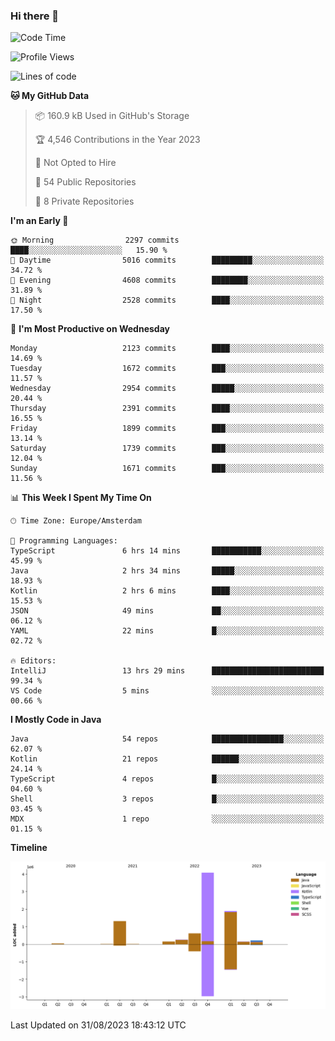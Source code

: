 ### Hi there 👋


<!--START_SECTION:waka-->
![Code Time](http://img.shields.io/badge/Code%20Time-3%2C546%20hrs%2042%20mins-blue)

![Profile Views](http://img.shields.io/badge/Profile%20Views-2-blue)

![Lines of code](https://img.shields.io/badge/From%20Hello%20World%20I%27ve%20Written-8.7%20million%20lines%20of%20code-blue)

**🐱 My GitHub Data** 

> 📦 160.9 kB Used in GitHub's Storage 
 > 
> 🏆 4,546 Contributions in the Year 2023
 > 
> 🚫 Not Opted to Hire
 > 
> 📜 54 Public Repositories 
 > 
> 🔑 8 Private Repositories 
 > 
**I'm an Early 🐤** 

```text
🌞 Morning                2297 commits        ████░░░░░░░░░░░░░░░░░░░░░   15.90 % 
🌆 Daytime                5016 commits        █████████░░░░░░░░░░░░░░░░   34.72 % 
🌃 Evening                4608 commits        ████████░░░░░░░░░░░░░░░░░   31.89 % 
🌙 Night                  2528 commits        ████░░░░░░░░░░░░░░░░░░░░░   17.50 % 
```
📅 **I'm Most Productive on Wednesday** 

```text
Monday                   2123 commits        ████░░░░░░░░░░░░░░░░░░░░░   14.69 % 
Tuesday                  1672 commits        ███░░░░░░░░░░░░░░░░░░░░░░   11.57 % 
Wednesday                2954 commits        █████░░░░░░░░░░░░░░░░░░░░   20.44 % 
Thursday                 2391 commits        ████░░░░░░░░░░░░░░░░░░░░░   16.55 % 
Friday                   1899 commits        ███░░░░░░░░░░░░░░░░░░░░░░   13.14 % 
Saturday                 1739 commits        ███░░░░░░░░░░░░░░░░░░░░░░   12.04 % 
Sunday                   1671 commits        ███░░░░░░░░░░░░░░░░░░░░░░   11.56 % 
```


📊 **This Week I Spent My Time On** 

```text
🕑︎ Time Zone: Europe/Amsterdam

💬 Programming Languages: 
TypeScript               6 hrs 14 mins       ███████████░░░░░░░░░░░░░░   45.99 % 
Java                     2 hrs 34 mins       █████░░░░░░░░░░░░░░░░░░░░   18.93 % 
Kotlin                   2 hrs 6 mins        ████░░░░░░░░░░░░░░░░░░░░░   15.53 % 
JSON                     49 mins             ██░░░░░░░░░░░░░░░░░░░░░░░   06.12 % 
YAML                     22 mins             █░░░░░░░░░░░░░░░░░░░░░░░░   02.72 % 

🔥 Editors: 
IntelliJ                 13 hrs 29 mins      █████████████████████████   99.34 % 
VS Code                  5 mins              ░░░░░░░░░░░░░░░░░░░░░░░░░   00.66 % 
```

**I Mostly Code in Java** 

```text
Java                     54 repos            ████████████████░░░░░░░░░   62.07 % 
Kotlin                   21 repos            ██████░░░░░░░░░░░░░░░░░░░   24.14 % 
TypeScript               4 repos             █░░░░░░░░░░░░░░░░░░░░░░░░   04.60 % 
Shell                    3 repos             █░░░░░░░░░░░░░░░░░░░░░░░░   03.45 % 
MDX                      1 repo              ░░░░░░░░░░░░░░░░░░░░░░░░░   01.15 % 
```



**Timeline**

![Lines of Code chart](https://raw.githubusercontent.com/powercasgamer/powercasgamer/master/assets/bar_graph.png)


 Last Updated on 31/08/2023 18:43:12 UTC
<!--END_SECTION:waka-->
